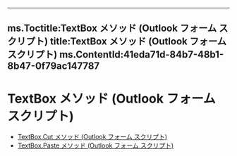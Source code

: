 

---
ms.Toctitle:TextBox メソッド (Outlook フォーム スクリプト)
title:TextBox メソッド (Outlook フォーム スクリプト)
ms.ContentId:41eda71d-84b7-48b1-8b47-0f79ac147787
---
# TextBox メソッド (Outlook フォーム スクリプト)


- [TextBox.Cut メソッド (Outlook フォーム スクリプト)](a2299d8f-46d5-de6c-1904-8a9eac29a649.md)
- [TextBox.Paste メソッド (Outlook フォーム スクリプト)](76187602-a0c1-4864-d800-1c95fc359cd0.md)




